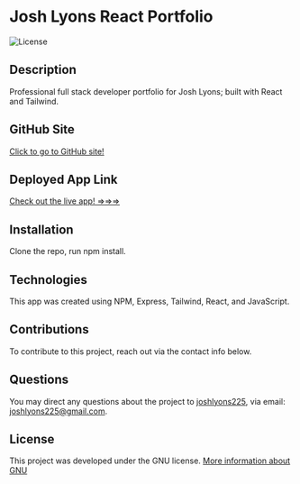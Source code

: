 # Josh Lyons React Portfolio

![License](https://img.shields.io/badge/License-GNU-brightgreen)

## Description

Professional full stack developer portfolio for Josh Lyons; built with React and Tailwind.

## GitHub Site

[Click to go to GitHub site!](https://github.com/joshlyons225/lyons-react-portfolio)

## Deployed App Link

[Check out the live app! =>=>=>](https://joshlyons225.github.io/lyons-react-portfolio/)

## Installation

Clone the repo, run npm install.

## Technologies

This app was created using NPM, Express, Tailwind, React, and JavaScript.

## Contributions

To contribute to this project, reach out via the contact info below.

## Questions

You may direct any questions about the project to [joshlyons225](https://github.com/joshlyons225), via email: [joshlyons225@gmail.com](mailto:joshlyons225@gmail.com).

## License

This project was developed under the GNU license.
[More information about GNU](https://opensource.org/licenses/GNU)
